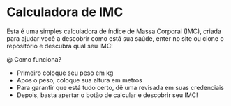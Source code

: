 # Calculadora de IMC
 Esta é uma simples calculadora de índice de Massa Corporal (IMC), criada para ajudar você a descobrir como está sua saúde, enter no site ou clone o repositório e descubra qual seu IMC!

@ Como funciona?
- Primeiro coloque seu peso em kg
- Após o peso, coloque sua altura em metros
- Para garantir que está tudo certo, dê uma revisada em suas credenciais
- Depois, basta apertar o botão de calcular e descobrir seu IMC!
